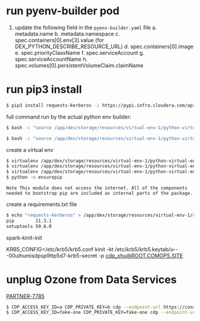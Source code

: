# run pyenv-builder pod

1. update the following field in the `pyenv-builder.yaml` file
   a. metadata.name
   b. metadata.namespace
   c. spec.containers[0].env[3].value (for DEX_PYTHON_DESCRIBE_RESOURCE_URL)
   d. spec.containers[0].image
   e. spec.priorityClassName
   f. spec.serviceAccount
   g. spec.serviceAccountName
   h. spec.volumes[0].persistentVolumeClaim.claimName

# run pip3 install

```bash
$ pip3 install requests-kerberos -i https://pypi.infra.cloudera.com/api/pypi/cloudera/simple --trusted-host pypi.infra.cloudera.com
```

full command run by the actual python env builder:

```bash
$ bash -c "source /app/dex/storage/resources/virtual-env-1/python-virtual-environment/bin/activate && python3 -m compileall -q -f /app/dex/storage/resources/virtual-env-1/python-virtual-environment && pip3 install -r /app/dex/storage/resources/virtual-env-1/requirements.txt -i https://pypi.infra.cloudera.com/api/pypi/cloudera/simple --trusted-host pypi.infra.cloudera.com"
```

```bash
$ bash -c "source /app/dex/storage/resources/virtual-env-1/python-virtual-environment/bin/activate && python3 -m compileall -q -f /app/dex/storage/resources/virtual-env-1/python-virtual-environment && pip3 install -r /app/dex/storage/resources/virtual-env-1/requirements.txt"
```

create a virtual env

```bash
$ virtualenv /app/dex/storage/resources/virtual-env-1/python-virtual-environment --python=python3
$ virtualenv /app/dex/storage/resources/virtual-env-1/python-virtual-environment --python=python3 --verbose
$ virtualenv /app/dex/storage/resources/virtual-env-1/python-virtual-environment --python=python3 --verbose --no-setuptools --no-pip --no-wheel
$ python -m ensurepip
```

```golang
Note This module does not access the internet. All of the components needed to bootstrap pip are included as internal parts of the package.
```

create a requirements.txt file

```bash
$ echo "requests-kerberos" > /app/dex/storage/resources/virtual-env-1/requirements.txt
pip        21.3.1
setuptools 59.6.0
```

spark-kinit-init

KRB5_CONFIG=/etc/krb5/krb5.conf kinit -kt /etc/krb5/krb5.keytab/u---00uihumisdpsp9ttp5d7-krb5-secret -p cdp_xhu@ROOT.COMOPS.SITE

# unplug Ozone from Data Services

[PARTNER-7785](https://jira.cloudera.com/browse/PARTNER-7785)

```bash
$ CDP_ACCESS_KEY_ID=a CDP_PRIVATE_KEY=b cdp --endpoint-url https://console-test-listenv.apps.shared-os-qe-05.kcloud.cloudera.com --no-verify-tls environments set-environment-setting --environment-name "test-listenv-env-14" --settings '{ "logType":"OZONE", "ozoneS3Key":"key", "ozoneS3Secret":"secret", "ozoneLogsBucket":"cloudera", "ozoneLogsPath":"/apath", "ozoneS3RestUrl":"s3url" }'
$ CDP_ACCESS_KEY_ID=fake-one CDP_PRIVATE_KEY=fake-one cdp --endpoint-url https://console-xhu-200.apps.shared-rke-dev-01.kcloud.cloudera.com environments get-environment-setting --environment-name xhu-200-env-1 --no-verify-tls --attrs logType
```

